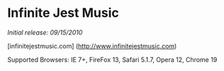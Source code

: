 # Infinite Jest Music

*Initial release: 09/15/2010*

[infinitejestmusic.com] (http://www.infinitejestmusic.com)

Supported Browsers: IE 7+, FireFox 13, Safari 5.1.7, Opera 12, Chrome 19
